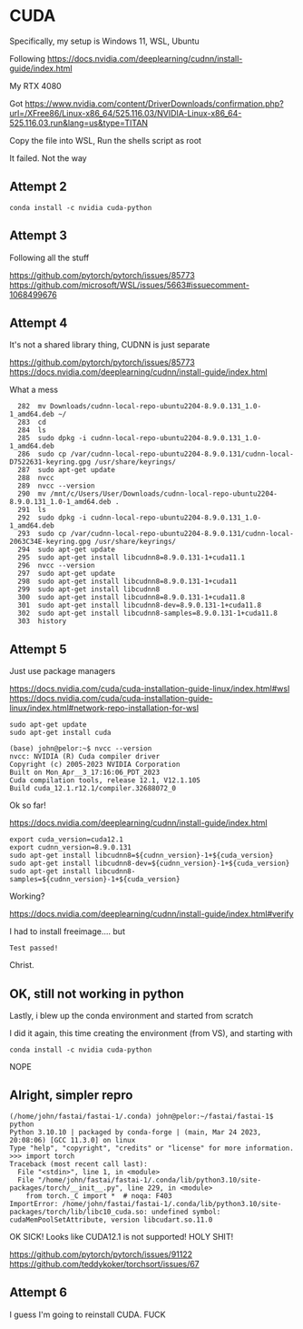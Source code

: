 # CUDA

Specifically, my setup is Windows 11, WSL, Ubuntu

Following <https://docs.nvidia.com/deeplearning/cudnn/install-guide/index.html>

My RTX 4080

Got <https://www.nvidia.com/content/DriverDownloads/confirmation.php?url=/XFree86/Linux-x86_64/525.116.03/NVIDIA-Linux-x86_64-525.116.03.run&lang=us&type=TITAN>

Copy the file into WSL, Run the shells script as root

It failed. Not the way

## Attempt 2

`conda install -c nvidia cuda-python`

## Attempt 3

Following all the stuff 

<https://github.com/pytorch/pytorch/issues/85773>
<https://github.com/microsoft/WSL/issues/5663#issuecomment-1068499676>

## Attempt 4

It's not a shared library thing, CUDNN is just separate

<https://github.com/pytorch/pytorch/issues/85773>
<https://docs.nvidia.com/deeplearning/cudnn/install-guide/index.html>

What a mess

``` shell
  282  mv Downloads/cudnn-local-repo-ubuntu2204-8.9.0.131_1.0-1_amd64.deb ~/
  283  cd
  284  ls
  285  sudo dpkg -i cudnn-local-repo-ubuntu2204-8.9.0.131_1.0-1_amd64.deb
  286  sudo cp /var/cudnn-local-repo-ubuntu2204-8.9.0.131/cudnn-local-D7522631-keyring.gpg /usr/share/keyrings/
  287  sudo apt-get update
  288  nvcc
  289  nvcc --version
  290  mv /mnt/c/Users/User/Downloads/cudnn-local-repo-ubuntu2204-8.9.0.131_1.0-1_amd64.deb .
  291  ls
  292  sudo dpkg -i cudnn-local-repo-ubuntu2204-8.9.0.131_1.0-1_amd64.deb
  293  sudo cp /var/cudnn-local-repo-ubuntu2204-8.9.0.131/cudnn-local-2063C34E-keyring.gpg /usr/share/keyrings/
  294  sudo apt-get update
  295  sudo apt-get install libcudnn8=8.9.0.131-1+cuda11.1
  296  nvcc --version
  297  sudo apt-get update
  298  sudo apt-get install libcudnn8=8.9.0.131-1+cuda11
  299  sudo apt-get install libcudnn8
  300  sudo apt-get install libcudnn8=8.9.0.131-1+cuda11.8
  301  sudo apt-get install libcudnn8-dev=8.9.0.131-1+cuda11.8
  302  sudo apt-get install libcudnn8-samples=8.9.0.131-1+cuda11.8
  303  history
```

## Attempt 5

Just use package managers

<https://docs.nvidia.com/cuda/cuda-installation-guide-linux/index.html#wsl>
<https://docs.nvidia.com/cuda/cuda-installation-guide-linux/index.html#network-repo-installation-for-wsl>

``` shell
sudo apt-get update
sudo apt-get install cuda
```

``` shell
(base) john@pelor:~$ nvcc --version
nvcc: NVIDIA (R) Cuda compiler driver
Copyright (c) 2005-2023 NVIDIA Corporation
Built on Mon_Apr__3_17:16:06_PDT_2023
Cuda compilation tools, release 12.1, V12.1.105
Build cuda_12.1.r12.1/compiler.32688072_0
```

Ok so far!

<https://docs.nvidia.com/deeplearning/cudnn/install-guide/index.html>

``` shell
export cuda_version=cuda12.1
export cudnn_version=8.9.0.131
sudo apt-get install libcudnn8=${cudnn_version}-1+${cuda_version}
sudo apt-get install libcudnn8-dev=${cudnn_version}-1+${cuda_version}
sudo apt-get install libcudnn8-samples=${cudnn_version}-1+${cuda_version}
```

Working?

<https://docs.nvidia.com/deeplearning/cudnn/install-guide/index.html#verify>

I had to install freeimage.... but

``` shell
Test passed!
```

Christ.

## OK, still not working in python

Lastly, i blew up the conda environment and started from scratch

I did it again, this time creating the environment (from VS), and starting with

`conda install -c nvidia cuda-python`

NOPE

## Alright, simpler repro

```
(/home/john/fastai/fastai-1/.conda) john@pelor:~/fastai/fastai-1$ python
Python 3.10.10 | packaged by conda-forge | (main, Mar 24 2023, 20:08:06) [GCC 11.3.0] on linux
Type "help", "copyright", "credits" or "license" for more information.
>>> import torch
Traceback (most recent call last):
  File "<stdin>", line 1, in <module>
  File "/home/john/fastai/fastai-1/.conda/lib/python3.10/site-packages/torch/__init__.py", line 229, in <module>
    from torch._C import *  # noqa: F403
ImportError: /home/john/fastai/fastai-1/.conda/lib/python3.10/site-packages/torch/lib/libc10_cuda.so: undefined symbol: cudaMemPoolSetAttribute, version libcudart.so.11.0
```

OK SICK! Looks like CUDA12.1 is not supported! HOLY SHIT!

<https://github.com/pytorch/pytorch/issues/91122>
<https://github.com/teddykoker/torchsort/issues/67>

## Attempt 6

I guess I'm going to reinstall CUDA. FUCK